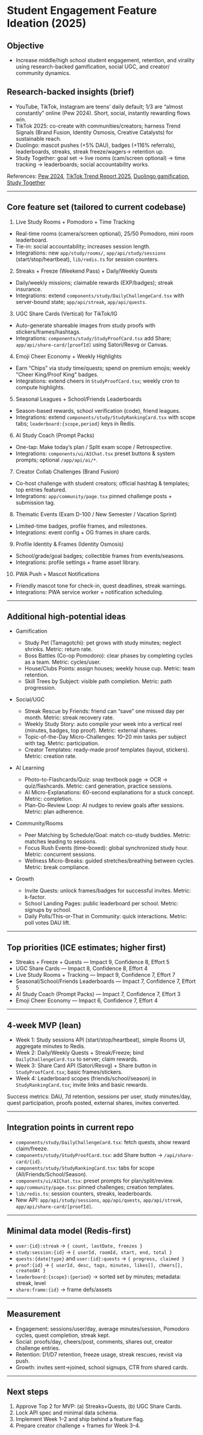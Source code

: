 # Student Engagement Feature Ideation (2025)

## Objective
- Increase middle/high school student engagement, retention, and virality using research-backed gamification, social UGC, and creator/ community dynamics.

## Research-backed insights (brief)
- YouTube, TikTok, Instagram are teens’ daily default; 1/3 are “almost constantly” online (Pew 2024). Short, social, instantly rewarding flows win.
- TikTok 2025: co-create with communities/creators; harness Trend Signals (Brand Fusion, Identity Osmosis, Creative Catalysts) for sustainable reach.
- Duolingo: mascot pushes (+5% DAU), badges (+116% referrals), leaderboards, streaks, streak freeze/wagers→ retention up.
- Study Together: goal set → live rooms (cam/screen optional) → time tracking → leaderboards; social accountability works.

References: [Pew 2024](https://www.pewresearch.org/internet/2024/12/12/teens-social-media-and-technology-2024/), [TikTok Trend Report 2025](https://newsroom.tiktok.com/en-us/tiktok-whats-next-2025-trend-report-us), [Duolingo gamification](https://strivecloud.io/blog/gamification-examples-boost-user-retention-duolingo/), [Study Together](https://www.studytogether.com/discord)

---

## Core feature set (tailored to current codebase)
1) Live Study Rooms + Pomodoro + Time Tracking
- Real-time rooms (camera/screen optional), 25/50 Pomodoro, mini room leaderboard.
- Tie-in: social accountability; increases session length.
- Integrations: new `app/study/rooms/`, `app/api/study/sessions` (start/stop/heartbeat), `lib/redis.ts` for session counters.

2) Streaks + Freeze (Weekend Pass) + Daily/Weekly Quests
- Daily/weekly missions; claimable rewards (EXP/badges); streak insurance.
- Integrations: extend `components/study/DailyChallengeCard.tsx` with server-bound state; `app/api/streak`, `app/api/quests`.

3) UGC Share Cards (Vertical) for TikTok/IG
- Auto-generate shareable images from study proofs with stickers/frames/hashtags.
- Integrations: `components/study/StudyProofCard.tsx` add Share; `app/api/share-card/[proofId]` using Satori/Resvg or Canvas.

4) Emoji Cheer Economy + Weekly Highlights
- Earn “Chips” via study time/quests; spend on premium emojis; weekly "Cheer King/Proof King" badges.
- Integrations: extend cheers in `StudyProofCard.tsx`; weekly cron to compute highlights.

5) Seasonal Leagues + School/Friends Leaderboards
- Season-based rewards, school verification (code), friend leagues.
- Integrations: extend `components/study/StudyRankingCard.tsx` with scope tabs; `leaderboard:{scope,period}` keys in Redis.

6) AI Study Coach (Prompt Packs)
- One-tap: Make today’s plan / Split exam scope / Retrospective.
- Integrations: `components/ui/AIChat.tsx` preset buttons & system prompts; optional `/app/api/ai/*`.

7) Creator Collab Challenges (Brand Fusion)
- Co-host challenge with student creators; official hashtag & templates; top entries featured.
- Integrations: `app/community/page.tsx` pinned challenge posts + submission tag.

8) Thematic Events (Exam D-100 / New Semester / Vacation Sprint)
- Limited-time badges, profile frames, and milestones.
- Integrations: event config + OG frames in share cards.

9) Profile Identity & Frames (Identity Osmosis)
- School/grade/goal badges; collectible frames from events/seasons.
- Integrations: profile settings + frame asset library.

10) PWA Push + Mascot Notifications
- Friendly mascot tone for check-in, quest deadlines, streak warnings.
- Integrations: PWA service worker + notification scheduling.

---

## Additional high-potential ideas
- Gamification
  - Study Pet (Tamagotchi): pet grows with study minutes; neglect shrinks. Metric: return rate.
  - Boss Battles (Co-op Pomodoro): clear phases by completing cycles as a team. Metric: cycles/user.
  - House/Clubs Points: assign houses; weekly house cup. Metric: team retention.
  - Skill Trees by Subject: visible path completion. Metric: path progression.

- Social/UGC
  - Streak Rescue by Friends: friend can “save” one missed day per month. Metric: streak recovery rate.
  - Weekly Study Story: auto compile your week into a vertical reel (minutes, badges, top proof). Metric: external shares.
  - Topic-of-the-Day Micro-Challenges: 10–20 min tasks per subject with tag. Metric: participation.
  - Creator Templates: ready-made proof templates (layout, stickers). Metric: creation rate.

- AI Learning
  - Photo-to-Flashcards/Quiz: snap textbook page → OCR → quiz/flashcards. Metric: card generation, practice sessions.
  - AI Micro-Explanations: 60-second explanations for a stuck concept. Metric: completion.
  - Plan-Do-Review Loop: AI nudges to review goals after sessions. Metric: plan adherence.

- Community/Rooms
  - Peer Matching by Schedule/Goal: match co-study buddies. Metric: matches leading to sessions.
  - Focus Rush Events (time-boxed): global synchronized study hour. Metric: concurrent sessions.
  - Wellness Micro-Breaks: guided stretches/breathing between cycles. Metric: break compliance.

- Growth
  - Invite Quests: unlock frames/badges for successful invites. Metric: k-factor.
  - School Landing Pages: public leaderboard per school. Metric: signups by school.
  - Daily Polls/This-or-That in Community: quick interactions. Metric: poll votes DAU lift.

---

## Top priorities (ICE estimates; higher first)
- Streaks + Freeze + Quests — Impact 9, Confidence 8, Effort 5
- UGC Share Cards — Impact 8, Confidence 8, Effort 4
- Live Study Rooms + Tracking — Impact 9, Confidence 7, Effort 7
- Seasonal/School/Friends Leaderboards — Impact 7, Confidence 7, Effort 5
- AI Study Coach (Prompt Packs) — Impact 7, Confidence 7, Effort 3
- Emoji Cheer Economy — Impact 6, Confidence 7, Effort 4

---

## 4-week MVP (lean)
- Week 1: Study sessions API (start/stop/heartbeat), simple Rooms UI, aggregate minutes to Redis.
- Week 2: Daily/Weekly Quests + Streak/Freeze; bind `DailyChallengeCard.tsx` to server; claim rewards.
- Week 3: Share Card API (Satori/Resvg) + Share button in `StudyProofCard.tsx`; basic frames/stickers.
- Week 4: Leaderboard scopes (friends/school/season) in `StudyRankingCard.tsx`; invite links and basic rewards.

Success metrics: DAU, 7d retention, sessions per user, study minutes/day, quest participation, proofs posted, external shares, invites converted.

---

## Integration points in current repo
- `components/study/DailyChallengeCard.tsx`: fetch quests, show reward claim/freeze.
- `components/study/StudyProofCard.tsx`: add Share button → `/api/share-card/{id}`.
- `components/study/StudyRankingCard.tsx`: tabs for scope (All/Friends/School/Season).
- `components/ui/AIChat.tsx`: preset prompts for plan/split/review.
- `app/community/page.tsx`: pinned challenges; creation templates.
- `lib/redis.ts`: session counters, streaks, leaderboards.
- New API: `app/api/study/sessions`, `app/api/quests`, `app/api/streak`, `app/api/share-card/[proofId]`.

---

## Minimal data model (Redis-first)
- `user:{id}:streak` → `{ count, lastDate, freezes }`
- `study:session:{id}` → `{ userId, roomId, start, end, total }`
- `quests:{date|type}` and `user:{id}:quests` → `{ progress, claimed }`
- `proof:{id}` → `{ userId, desc, tags, minutes, likes[], cheers[], createdAt }`
- `leaderboard:{scope}:{period}` → sorted set by minutes; metadata: streak, level
- `share:frame:{id}` → frame defs/assets

---

## Measurement
- Engagement: sessions/user/day, average minutes/session, Pomodoro cycles, quest completion, streak kept.
- Social: proofs/day, cheers/post, comments, shares out, creator challenge entries.
- Retention: D1/D7 retention, freeze usage, streak rescues, revisit via push.
- Growth: invites sent→joined, school signups, CTR from shared cards.

---

## Next steps
1) Approve Top 2 for MVP: (a) Streaks+Quests, (b) UGC Share Cards.
2) Lock API spec and minimal data schema.
3) Implement Week 1–2 and ship behind a feature flag.
4) Prepare creator challenge + frames for Week 3–4.

